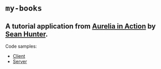 # `my-books`
## A tutorial application from [Aurelia in Action](https://www.manning.com/books/aurelia-in-action) by [Sean Hunter](https://github.com/freshcutdevelopment).
Code samples:
- [Client](https://github.com/freshcutdevelopment/Aurelia-in-Action)
- [Server](https://github.com/freshcutdevelopment/my-books-server)

